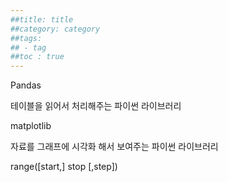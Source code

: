 ```yaml
---
##title: title
##category: category
##tags:
## - tag
##toc : true
---
```


Pandas

테이블을 읽어서 처리해주는 파이썬 라이브러리

matplotlib

자료를 그래프에 시각화 해서 보여주는 파이썬 라이브러리



 range([start,] stop [,step])  

